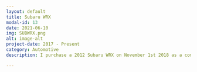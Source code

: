 ```yaml
---
layout: default
title: Subaru WRX
modal-id: 13
date: 2021-06-10
img: SUBWRX.png
alt: image-alt
project-date: 2017 - Present
category: Automotive
description: I purchase a 2012 Subaru WRX on November 1st 2018 as a commuter car and a autocross/track car on the weekends. The car requred some minor upgrades over time to improve the drivablity, handling, and power performance. Upgrades that were installed are as follows, 2018 WRX Rear sway bar 20mm, Short Throw Shifter, BFG Sport CompII Tires, Front and Rear Suspension bushings to a harder durometer bushing, Invidia high flow cat downpipe, high flow Invidia exhaust, Cobb CAI, Grimspeed BCS, Secondary Air System Delete. These systems were implemented on the car and tuned by Devin at JM Auto on 91oc for a total peak power of 302WHP and 336WTQ,a 60HP and 75TQ increase over stock figures. After the power upgrades there were many maintenance items that began to appear due to heavier track use of the vehicle such as throw out bearing failure, wheel bearing failure, upper and lower control arm busing failure, fender and bumper damage, timing belt and coolant replacement. All of these maintenance items were repaired by myself in my own shop with higher quality components. The vehilce continues to run to this day starting out from 70k miles to now with over 130k miles.

---
```

